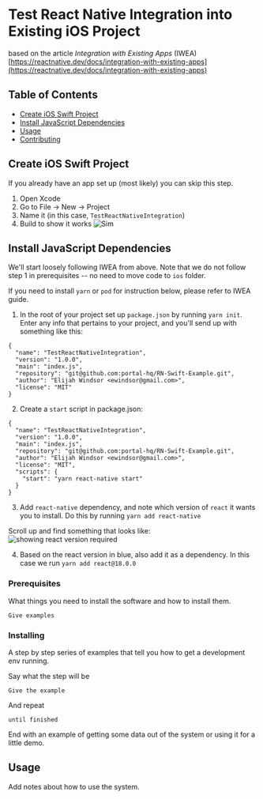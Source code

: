 # Test React Native Integration into Existing iOS Project

based on the article *Integration with Existing Apps* (IWEA) [https://reactnative.dev/docs/integration-with-existing-apps](https://reactnative.dev/docs/integration-with-existing-apps)

## Table of Contents

- [Create iOS Swift Project](#create)
- [Install JavaScript Dependencies](#js)
- [Usage](#usage)
- [Contributing](../CONTRIBUTING.md)

## Create iOS Swift Project <a name = "create"></a>

If you already have an app set up (most likely) you can skip this step.

1. Open Xcode
2. Go to File -> New -> Project
3. Name it (in this case, `TestReactNativeIntegration`)
4. Build to show it works ![Sim](https://i.ibb.co/5kWWzhP/Simulator-Screen-Shot-i-Phone-13-Pro-2022-08-01-at-10-29-45.png)






## Install JavaScript Dependencies <a name = "js"></a>

We'll start loosely following IWEA from above.  Note that we do not follow step 1 in prerequisites -- no need to move code to `ios` folder.

If you need to install `yarn` or `pod` for instruction below, please refer to IWEA guide.

1. In the root of your project set up `package.json` by running `yarn init`.  Enter any info that pertains to your project, and you'll send up with something like this:

```
{
  "name": "TestReactNativeIntegration",
  "version": "1.0.0",
  "main": "index.js",
  "repository": "git@github.com:portal-hq/RN-Swift-Example.git",
  "author": "Elijah Windsor <ewindsor@gmail.com>",
  "license": "MIT"
}
```

2. Create a `start` script in package.json:

```
{
  "name": "TestReactNativeIntegration",
  "version": "1.0.0",
  "main": "index.js",
  "repository": "git@github.com:portal-hq/RN-Swift-Example.git",
  "author": "Elijah Windsor <ewindsor@gmail.com>",
  "license": "MIT",
  "scripts": {
    "start": "yarn react-native start"
  }
}

```

3. Add `react-native` dependency, and note which version of `react` it wants you to install.  Do this by running `yarn add react-native`

Scroll up and find something that looks like:
![showing react version required](https://i.ibb.co/vw4rXhL/Screen-Shot-2022-08-01-at-11-09-04-AM.png)

4. Based on the react version in blue, also add it as a dependency.  In this case we run `yarn add react@18.0.0`

### Prerequisites

What things you need to install the software and how to install them.

```
Give examples
```

### Installing

A step by step series of examples that tell you how to get a development env running.

Say what the step will be

```
Give the example
```

And repeat

```
until finished
```

End with an example of getting some data out of the system or using it for a little demo.

## Usage <a name = "usage"></a>

Add notes about how to use the system.
